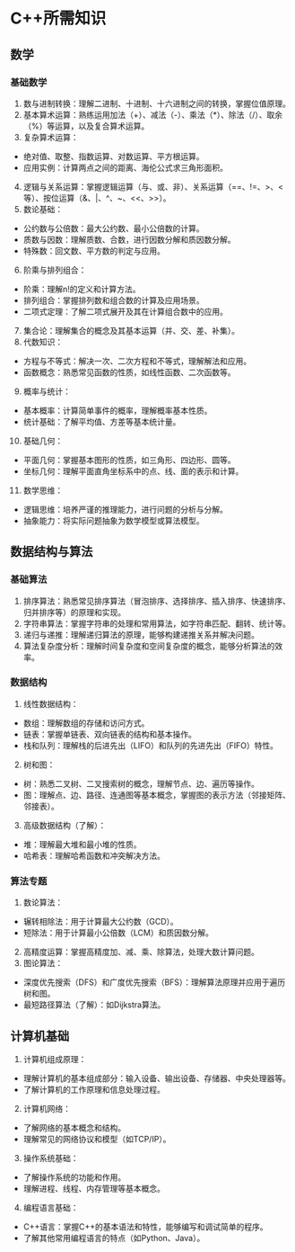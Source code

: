# C++所需知识

## 数学

### 基础数学

1.	数与进制转换：理解二进制、十进制、十六进制之间的转换，掌握位值原理。
2.	基本算术运算：熟练运用加法（+）、减法（-）、乘法（*）、除法（/）、取余（%）等运算，以及复合算术运算。
3.	复杂算术运算：
*	绝对值、取整、指数运算、对数运算、平方根运算。
*	应用实例：计算两点之间的距离、海伦公式求三角形面积。
4.	逻辑与关系运算：掌握逻辑运算（与、或、非）、关系运算（==、!=、>、< 等）、按位运算（&、|、^、~、<<、>>）。
5.	数论基础：
*	公约数与公倍数：最大公约数、最小公倍数的计算。
*	质数与因数：理解质数、合数，进行因数分解和质因数分解。
*	特殊数：回文数、平方数的判定与应用。
6.	阶乘与排列组合：
*	阶乘：理解n!的定义和计算方法。
*	排列组合：掌握排列数和组合数的计算及应用场景。
*	二项式定理：了解二项式展开及其在计算组合数中的应用。
7.	集合论：理解集合的概念及其基本运算（并、交、差、补集）。
8.	代数知识：
*	方程与不等式：解决一次、二次方程和不等式，理解解法和应用。
*	函数概念：熟悉常见函数的性质，如线性函数、二次函数等。
9.	概率与统计：
*	基本概率：计算简单事件的概率，理解概率基本性质。
*	统计基础：了解平均值、方差等基本统计量。
10.	基础几何：
*	平面几何：掌握基本图形的性质，如三角形、四边形、圆等。
*	坐标几何：理解平面直角坐标系中的点、线、面的表示和计算。
11.	数学思维：
*	逻辑思维：培养严谨的推理能力，进行问题的分析与分解。
*	抽象能力：将实际问题抽象为数学模型或算法模型。

## 数据结构与算法

### 基础算法

1.	排序算法：熟悉常见排序算法（冒泡排序、选择排序、插入排序、快速排序、归并排序等）的原理和实现。
2.	字符串算法：掌握字符串的处理和常用算法，如字符串匹配、翻转、统计等。
3.	递归与递推：理解递归算法的原理，能够构建递推关系并解决问题。
4.	算法复杂度分析：理解时间复杂度和空间复杂度的概念，能够分析算法的效率。

### 数据结构

1.	线性数据结构：
*	数组：理解数组的存储和访问方式。
*	链表：掌握单链表、双向链表的结构和基本操作。
*	栈和队列：理解栈的后进先出（LIFO）和队列的先进先出（FIFO）特性。
2.	树和图：
*	树：熟悉二叉树、二叉搜索树的概念，理解节点、边、遍历等操作。
*	图：理解点、边、路径、连通图等基本概念，掌握图的表示方法（邻接矩阵、邻接表）。
3.	高级数据结构（了解）：
*	堆：理解最大堆和最小堆的性质。
*	哈希表：理解哈希函数和冲突解决方法。

### 算法专题

1.	数论算法：
*	辗转相除法：用于计算最大公约数（GCD）。
*	短除法：用于计算最小公倍数（LCM）和质因数分解。
2.	高精度运算：掌握高精度加、减、乘、除算法，处理大数计算问题。
3.	图论算法：
*	深度优先搜索（DFS）和广度优先搜索（BFS）：理解算法原理并应用于遍历树和图。
*	最短路径算法（了解）：如Dijkstra算法。


## 计算机基础

1.	计算机组成原理：
*	理解计算机的基本组成部分：输入设备、输出设备、存储器、中央处理器等。
*	了解计算机的工作原理和信息处理过程。
2.	计算机网络：
*	了解网络的基本概念和结构。
*	理解常见的网络协议和模型（如TCP/IP）。
3.	操作系统基础：
*	了解操作系统的功能和作用。
*	理解进程、线程、内存管理等基本概念。
4.	编程语言基础：
*	C++语言：掌握C++的基本语法和特性，能够编写和调试简单的程序。
*	了解其他常用编程语言的特点（如Python、Java）。